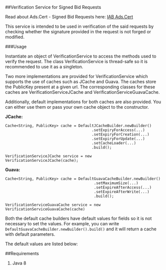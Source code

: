 ##Verification Service for Signed Bid Requests

Read about Ads.Cert - Signed Bid Requests here: [IAB Ads.Cert](https://github.com/InteractiveAdvertisingBureau/openrtb/blob/master/ads.cert:%20Signed%20Bid%20Requests%201.0%20BETA.md)

This service is intended to be used in verification of the said requests by checking whether the signature provided in the request is not forged or modified.

###Usage

Instantiate an object of VerificationService to access the methods used to verify the request. The class VerificationService is thread-safe so it is recommended to use it as a singleton. 

Two more implementations are provided for VerificationService which supports the use of caches such as JCache and Guava. The caches store the PublicKey present at a given url. The corresponding classes for these caches are VerificationServiceJCache and VerificationServiceGuavaCache. 

Additionally, default implementations for both caches are also provided. You can either use them or pass your own cache object to the constructor.

**JCache:**

```
Cache<String, PublicKey> cache = DefaultJCacheBuilder.newBuilder()
                                       .setExpiryForAccess(...)
                                       .setExpiryForCreation(...)
                                       .setExpiryForUpdate(...)
                                       .setCacheLoader(...)
                                       .build();
                                       
VerificationServiceJCache service = new VerificationServiceJCache(cache);
```

**Guava:**

```
Cache<String, PublicKey> cache = DefaultGuavaCacheBuilder.newBuilder()
                                        .setMaximumSize(...)
                                        .setExpireAfterAccess(...)
                                        .setExpireAfterWrite(...)
                                        .build();

VerificationServiceGuavaCache service = new VerificationServiceGuavaCache(cache)
```

Both the default cache builders have default values for fields so it is not necessary to set the values. For example, you can write 
``DefaultGuavaCacheBuilder.newBuilder().build()`` 
and it will return a cache with default parameters.

The default values are listed below:


##Requirements
1. Java 8


